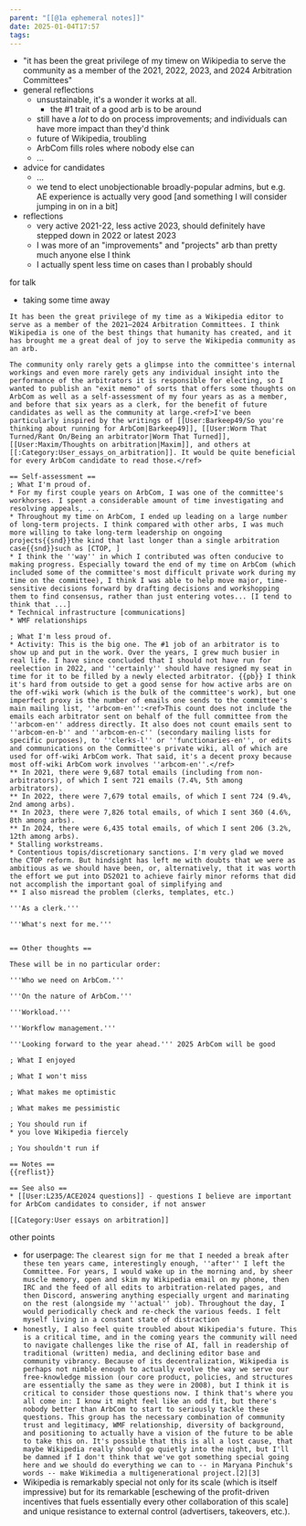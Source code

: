 ```yaml
---
parent: "[[@1a ephemeral notes]]"
date: 2025-01-04T17:57
tags: 
---
```


- "it has been the great privilege of my timew on Wikipedia to serve the community as a member of the 2021, 2022, 2023, and 2024 Arbitration Committees"
- general reflections
	- unsustainable, it's a wonder it works at all. 
		- the #1 trait of a good arb is to be around
	- still have a *lot* to do on process improvements; and individuals can have more impact than they'd think
	- future of Wikipedia, troubling
	- ArbCom fills roles where nobody else can
	- ...
- advice for candidates
	- ...
	- we tend to elect unobjectionable broadly-popular admins, but e.g. AE experience is actually very good [and something I will consider jumping in on in a bit]
- reflections
	- very active 2021-22, less active 2023, should definitely have stepped down in 2022 or latest 2023
	- I was more of an "improvements" and "projects" arb than pretty much anyone else I think
	- I actually spent less time on cases than I probably should

for talk
- taking some time away


```
It has been the great privilege of my time as a Wikipedia editor to serve as a member of the 2021–2024 Arbitration Committees. I think Wikipedia is one of the best things that humanity has created, and it has brought me a great deal of joy to serve the Wikipedia community as an arb.

The community only rarely gets a glimpse into the committee's internal workings and even more rarely gets any individual insight into the performance of the arbitrators it is responsible for electing, so I wanted to publish an "exit memo" of sorts that offers some thoughts on ArbCom as well as a self-assessment of my four years as as a member, and before that six years as a clerk, for the benefit of future candidates as well as the community at large.<ref>I've been particularly inspired by the writings of [[User:Barkeep49/So you're thinking about running for ArbCom|Barkeep49]], [[User:Worm That Turned/Rant On/Being an arbitrator|Worm That Turned]], [[User:Maxim/Thoughts on arbitration|Maxim]], and others at [[:Category:User_essays_on_arbitration]]. It would be quite beneficial for every ArbCom candidate to read those.</ref>

== Self-assessment ==
; What I'm proud of.
* For my first couple years on ArbCom, I was one of the committee's workhorses. I spent a considerable amount of time investigating and resolving appeals, ...
* Throughout my time on ArbCom, I ended up leading on a large number of long-term projects. I think compared with other arbs, I was much more willing to take long-term leadership on ongoing projects{{snd}}the kind that last longer than a single arbitration case{{snd}}such as [CTOP, ]
* I think the ''way'' in which I contributed was often conducive to making progress. Especially toward the end of my time on ArbCom (which included some of the committee's most difficult private work during my time on the committee), I think I was able to help move major, time-sensitive decisions forward by drafting decisions and workshopping them to find consensus, rather than just entering votes... [I tend to think that ...]
* Technical infrastructure [communications]
* WMF relationships

; What I'm less proud of.
* Activity: This is the big one. The #1 job of an arbitrator is to show up and put in the work. Over the years, I grew much busier in real life. I have since concluded that I should not have run for reelection in 2022, and ''certainly'' should have resigned my seat in time for it to be filled by a newly elected arbitrator. {{pb}} I think it's hard from outside to get a good sense for how active arbs are on the off-wiki work (which is the bulk of the committee's work), but one imperfect proxy is the number of emails one sends to the committee's main mailing list, ''arbcom-en'':<ref>This count does not include the emails each arbitrator sent on behalf of the full committee from the ''arbcom-en'' address directly. It also does not count emails sent to ''arbcom-en-b'' and ''arbcom-en-c'' (secondary mailing lists for specific purposes), to ''clerks-l'' or ''functionaries-en'', or edits and communications on the Committee's private wiki, all of which are used for off-wiki ArbCom work. That said, it's a decent proxy because most off-wiki ArbCom work involves ''arbcom-en''.</ref>
** In 2021, there were 9,687 total emails (including from non-arbitrators), of which I sent 721 emails (7.4%, 5th among arbitrators).
** In 2022, there were 7,679 total emails, of which I sent 724 (9.4%, 2nd among arbs).
** In 2023, there were 7,826 total emails, of which I sent 360 (4.6%, 8th among arbs).
** In 2024, there were 6,435 total emails, of which I sent 206 (3.2%, 12th among arbs).
* Stalling workstreams. 
* Contentious topis/discretionary sanctions. I'm very glad we moved the CTOP reform. But hindsight has left me with doubts that we were as ambitious as we should have been, or, alternatively, that it was worth the effort we put into DS2021 to achieve fairly minor reforms that did not accomplish the important goal of simplifying and 
** I also misread the problem (clerks, templates, etc.)

'''As a clerk.'''

'''What's next for me.'''


== Other thoughts ==

These will be in no particular order:

'''Who we need on ArbCom.''' 

'''On the nature of ArbCom.''' 

'''Workload.''' 

'''Workflow management.'''

'''Looking forward to the year ahead.''' 2025 ArbCom will be good

; What I enjoyed

; What I won't miss

; What makes me optimistic

; What makes me pessimistic

; You should run if
* you love Wikipedia fiercely

; You shouldn't run if

== Notes ==
{{reflist}}

== See also ==
* [[User:L235/ACE2024 questions]] - questions I believe are important for ArbCom candidates to consider, if not answer

[[Category:User essays on arbitration]]
```


other points
- for userpage: `The clearest sign for me that I needed a break after these ten years came, interestingly enough, ''after'' I left the Committee. For years, I would wake up in the morning and, by sheer muscle memory, open and skim my Wikipedia email on my phone, then IRC and the feed of all edits to arbitration-related pages, and then Discord, answering anything especially urgent and marinating on the rest (alongside my ''actual'' job). Throughout the day, I would periodically check and re-check the various feeds. I felt myself living in a constant state of distraction `
- `honestly, I also feel quite troubled about Wikipedia's future. This is a critical time, and in the coming years the community will need to navigate challenges like the rise of AI, fall in readership of traditional (written) media, and declining editor base and community vibrancy. Because of its decentralization, Wikipedia is perhaps not nimble enough to actually evolve the way we serve our free-knowledge mission (our core product, policies, and structures are essentially the same as they were in 2008), but I think it is critical to consider those questions now. I think that's where you all come in: I know it might feel like an odd fit, but there's nobody better than ArbCom to start to seriously tackle these questions. This group has the necessary combination of community trust and legitimacy, WMF relationship, diversity of background, and positioning to actually have a vision of the future to be able to take this on. It's possible that this is all a lost cause, that maybe Wikipedia really should go quietly into the night, but I'll be damned if I don't think that we've got something special going here and we should do everything we can to -- in Maryana Pinchuk's words -- make Wikimedia a multigenerational project.[2][3]`
- Wikipedia is remarkably special not only for its scale (which is itself impressive) but for its remarkable [eschewing of the profit-driven incentives that fuels essentially every other collaboration of this scale] and unique resistance to external control (advertisers, takeovers, etc.). 